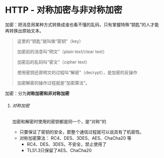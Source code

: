 # HTTP - 对称加密与非对称加密

加密：把消息用某种方式转换成谁也看不懂的乱码，只有掌握特殊“钥匙”的人才能再转换出原始文本。

> 这里的“钥匙”就叫做“密钥”（key）
>
> 加密前的消息叫“明文”（plain text/clear text）
>
> 加密后的乱码叫“密文”（cipher text）
>
> 使用密钥还原明文的过程叫“解密”（decrypt），是加密的反操作
>
> 加密解密的操作过程就是“加密算法”。



加密：分为**对称加密和非对称加密**



1. ###### 对称加密

   加密和解密时使用的密钥都是同一个，是“对称”的

   - 只要保证了密钥的安全，那整个通信过程就可以说具有了机密性。
   - 对称加密算法： RC4、DES、3DES、AES、ChaCha20 等
     - RC4、DES、3DES，不安全，禁止使用了
     - TLS1.3只保留了AES、ChaCha20



























